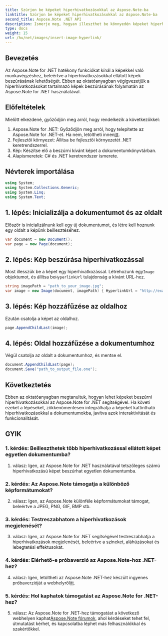 ```yaml
---
title: Szúrjon be képeket hiperhivatkozásokkal az Aspose.Note-ba
linktitle: Szúrjon be képeket hiperhivatkozásokkal az Aspose.Note-ba
second_title: Aspose.Note .NET API
description: Ismerje meg, hogyan illeszthet be könnyedén képeket hiperhivatkozásokkal az Aspose.Note for .NET-be. Fokozza a dokumentumok interaktivitását kattintható képekkel.
type: docs
weight: 15
url: /hu/net/images/insert-image-hyperlink/
---
```

## Bevezetés

Az Aspose.Note for .NET hatékony funkciókat kínál a képekkel való munkavégzéshez, beleértve a hiperhivatkozásokkal ellátott képek beszúrásának lehetőségét. Ebben az oktatóanyagban végigvezetjük a hiperhivatkozásokat tartalmazó képek beszúrásának folyamatán az Aspose.Note for .NET használatával.

## Előfeltételek

Mielőtt elkezdené, győződjön meg arról, hogy rendelkezik a következőkkel:

1.  Aspose.Note for .NET: Győződjön meg arról, hogy telepítette az Aspose.Note for .NET-et. Ha nem, letöltheti innen[itt](https://releases.aspose.com/note/net/).
2. Fejlesztői környezet: Állítsa be fejlesztői környezetét .NET keretrendszerrel.
3. Kép: Készítse elő a beszúrni kívánt képet a dokumentumkönyvtárban.
4. Alapismeretek: C# és .NET keretrendszer ismerete.

## Névterek importálása

```csharp
using System;
using System.Collections.Generic;
using System.Linq;
using System.Text;
```

## 1. lépés: Inicializálja a dokumentumot és az oldalt

Először is inicializálnunk kell egy új dokumentumot, és létre kell hoznunk egy oldalt a képünk beillesztéséhez.

```csharp
var document = new Document();
var page = new Page(document);
```

## 2. lépés: Kép beszúrása hiperhivatkozással

Most illesszük be a képet egy hiperhivatkozással. Létrehozunk egy`Image` objektumot, és állítsa be`HyperlinkUrl` tulajdonság a kívánt URL-hez.

```csharp
string imagePath = "path_to_your_image.jpg";
var image = new Image(document, imagePath) { HyperlinkUrl = "http://example.com" };
```

## 3. lépés: Kép hozzáfűzése az oldalhoz

Ezután csatolja a képet az oldalhoz.

```csharp
page.AppendChildLast(image);
```

## 4. lépés: Oldal hozzáfűzése a dokumentumhoz

Végül csatolja az oldalt a dokumentumhoz, és mentse el.

```csharp
document.AppendChildLast(page);
document.Save("path_to_output_file.one");
```

## Következtetés

Ebben az oktatóanyagban megtanultuk, hogyan lehet képeket beszúrni hiperhivatkozásokkal az Aspose.Note for .NET segítségével. Ha követi ezeket a lépéseket, zökkenőmentesen integrálhatja a képeket kattintható hiperhivatkozásokkal a dokumentumokba, javítva azok interaktivitását és funkcionalitását.

## GYIK

### 1. kérdés: Beilleszthetek több hiperhivatkozással ellátott képet egyetlen dokumentumba?

1. válasz: Igen, az Aspose.Note for .NET használatával tetszőleges számú hiperhivatkozású képet beszúrhat egyetlen dokumentumba.

### 2. kérdés: Az Aspose.Note támogatja a különböző képformátumokat?

2. válasz: Igen, az Aspose.Note különféle képformátumokat támogat, beleértve a JPEG, PNG, GIF, BMP stb.

### 3. kérdés: Testreszabhatom a hiperhivatkozások megjelenését?

3. válasz: Igen, az Aspose.Note for .NET segítségével testreszabhatja a hiperhivatkozások megjelenését, beleértve a színeket, aláhúzásokat és lebegtetési effektusokat.

### 4. kérdés: Elérhető-e próbaverzió az Aspose.Note-hoz .NET-hez?

 4. válasz: Igen, letöltheti az Aspose.Note .NET-hez készült ingyenes próbaverzióját a webhelyről[itt](https://releases.aspose.com/).

### 5. kérdés: Hol kaphatok támogatást az Aspose.Note for .NET-hez?

 5. válasz: Az Aspose.Note for .NET-hez támogatást a következő webhelyen kaphat[Aspose.Note fórumok](https://forum.aspose.com/c/note/28), ahol kérdéseket tehet fel, útmutatást kérhet, és kapcsolatba léphet más felhasználókkal és szakértőkkel.